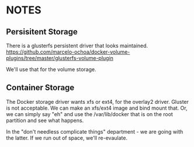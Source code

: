 # NOTES

## Persisitent Storage

There is a glusterfs persistent driver that looks maintained.
https://github.com/marcelo-ochoa/docker-volume-plugins/tree/master/glusterfs-volume-plugin

We'll use that for the volume storage.

## Container Storage

The Docker storage driver wants xfs or ext4, for the overlay2 driver. Gluster
is not acceptable. We can make an xfs/ext4 image and bind mount that. Or, we
can simply say "eh" and use the /var/lib/docker that is on the root partition
and see what happens.

In the "don't needless complicate things" department - we are going with the
latter. If we run out of space, we'll re-evaulate.
